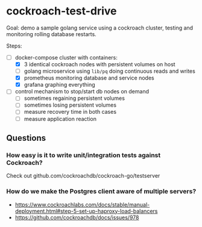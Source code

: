 # cockroach-test-drive
Goal: demo a sample golang service using a cockroach cluster, testing and monitoring rolling database restarts.

Steps:
- [ ] docker-compose cluster with containers:
  - [x] 3 identical cockroach nodes with persistent volumes on host
  - [ ] golang microservice using `lib/pq` doing continuous reads and writes
  - [x] prometheus monitoring database and service nodes
  - [x] grafana graphing everything
- [ ] control mechanism to stop/start db nodes on demand
  - [ ] sometimes regaining persistent volumes
  - [ ] sometimes losing persistent volumes
  - [ ] measure recovery time in both cases
  - [ ] measure application reaction

## Questions

### How easy is it to write unit/integration tests against Cockroach?

Check out github.com/cockroachdb/cockroach-go/testserver

### How do we make the Postgres client aware of multiple servers?

- https://www.cockroachlabs.com/docs/stable/manual-deployment.html#step-5-set-up-haproxy-load-balancers
- https://github.com/cockroachdb/docs/issues/978
